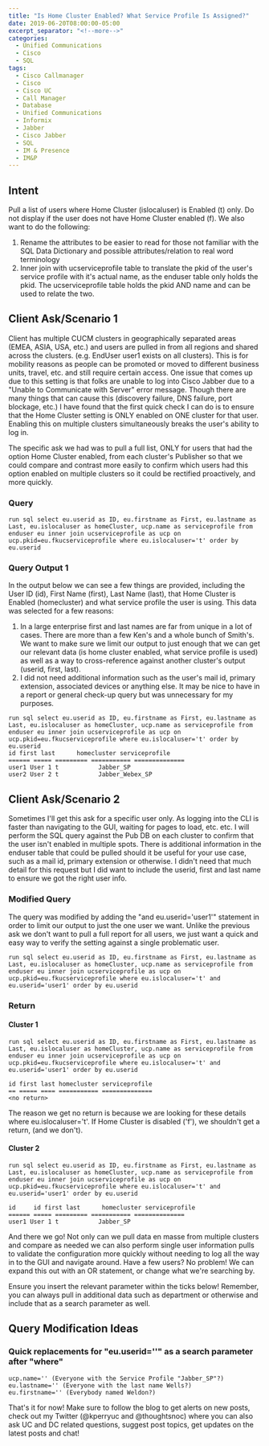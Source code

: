 ```yaml
---
title: "Is Home Cluster Enabled? What Service Profile Is Assigned?"
date: 2019-06-20T08:00:00-05:00
excerpt_separator: "<!--more-->"
categories:
  - Unified Communications
  - Cisco
  - SQL
tags:
  - Cisco Callmanager
  - Cisco
  - Cisco UC
  - Call Manager
  - Database
  - Unified Communications
  - Informix
  - Jabber
  - Cisco Jabber
  - SQL
  - IM & Presence
  - IM&P
---
```


<head>
    <script async src="https://pagead2.googlesyndication.com/pagead/js/adsbygoogle.js?client=ca-pub-7351461893377144"
     crossorigin="anonymous">
     </script>
</head>

## Intent

Pull a list of users where Home Cluster (islocaluser) is Enabled (t) only. Do not display if the user does not have Home Cluster enabled (f). We also want to do the following:

<!--more-->

1. Rename the attributes to be easier to read for those not familiar with the SQL Data Dictionary and possible attributes/relation to real word terminology
2. Inner join with ucserviceprofile table to translate the pkid of the user's service profile with it's actual name, as the enduser table only holds the pkid. The ucserviceprofile table holds the pkid AND name and can be used to relate the two.

## Client Ask/Scenario 1

Client has multiple CUCM clusters in geographically separated areas (EMEA, ASIA, USA, etc.) and users are pulled in from all regions and shared across the clusters. (e.g. EndUser user1 exists on all clusters). This is for mobility reasons as people can be promoted or moved to different business units, travel, etc. and still require certain access. 
One issue that comes up due to this setting is that folks are unable to log into Cisco Jabber due to a "Unable to Communicate with Server" error message. Though there are many things that can cause this (discovery failure, DNS failure, port blockage, etc.) I have found that the first quick check I can do is to ensure that the Home Cluster setting is ONLY enabled on ONE cluster for that user. Enabling this on multiple clusters simultaneously breaks the user's ability to log in.

The specific ask we had was to pull a full list, ONLY for users that had the option Home Cluster enabled, from each cluster's Publisher so that we could compare and contrast more easily to confirm which users had this option enabled on multiple clusters so it could be rectified proactively, and more quickly.

### Query

```text
run sql select eu.userid as ID, eu.firstname as First, eu.lastname as Last, eu.islocaluser as homeCluster, ucp.name as serviceprofile from enduser eu inner join ucserviceprofile as ucp on ucp.pkid=eu.fkucserviceprofile where eu.islocaluser='t' order by eu.userid
```

### Query Output 1

In the output below we can see a few things are provided, including the User ID (id), First Name (first), Last Name (last), that Home Cluster is Enabled (homecluster) and what service profile the user is using. This data was selected for a few reasons:

1. In a large enterprise first and last names are far from unique in a lot of cases. There are more than a few Ken's and a whole bunch of Smith's. We want to make sure we limit our output to just enough that we can get our relevant data (is home cluster enabled, what service profile is used) as well as a way to cross-reference against another cluster's output (userid, first, last).
2. I did not need additional information such as the user's mail id, primary extension, associated devices or anything else. It may be nice to have in a report or general check-up query but was unnecessary for my purposes.

```text
run sql select eu.userid as ID, eu.firstname as First, eu.lastname as Last, eu.islocaluser as homeCluster, ucp.name as serviceprofile from enduser eu inner join ucserviceprofile as ucp on ucp.pkid=eu.fkucserviceprofile where eu.islocaluser='t' order by eu.userid
id first last      homecluster serviceprofile
====== ===== ========= =========== ==============
user1 User 1 t           Jabber_SP
user2 User 2 t           Jabber_Webex_SP
```

## Client Ask/Scenario 2

Sometimes I'll get this ask for a specific user only. As logging into the CLI is faster than navigating to the GUI, waiting for pages to load, etc. etc. I will perform the SQL query against the Pub DB on each cluster to confirm that the user isn't enabled in multiple spots. There is additional information in the enduser table that could be pulled should it be useful for your use case, such as a mail id, primary extension or otherwise. I didn't need that much detail for this request but I did want to include the userid, first and last name to ensure we got the right user info.

### Modified Query

The query was modified by adding the "and eu.userid='user1'" statement in order to limit our output to just the one user we want. Unlike the previous ask we don't want to pull a full report for all users, we just want a quick and easy way to verify the setting against a single problematic user.

```text
run sql select eu.userid as ID, eu.firstname as First, eu.lastname as Last, eu.islocaluser as homeCluster, ucp.name as serviceprofile from enduser eu inner join ucserviceprofile as ucp on ucp.pkid=eu.fkucserviceprofile where eu.islocaluser='t' and eu.userid='user1' order by eu.userid
```

### Return

#### Cluster 1

```text
run sql select eu.userid as ID, eu.firstname as First, eu.lastname as Last, eu.islocaluser as homeCluster, ucp.name as serviceprofile from enduser eu inner join ucserviceprofile as ucp on ucp.pkid=eu.fkucserviceprofile where eu.islocaluser='t' and eu.userid='user1' order by eu.userid

id first last homecluster serviceprofile
== ===== ==== =========== ==============
<no return>
```

The reason we get no return is because we are looking for these details where eu.islocaluser='t'. If Home Cluster is disabled ('f'), we shouldn't get a return, (and we don't).

#### Cluster 2

```text
run sql select eu.userid as ID, eu.firstname as First, eu.lastname as Last, eu.islocaluser as homeCluster, ucp.name as serviceprofile from enduser eu inner join ucserviceprofile as ucp on ucp.pkid=eu.fkucserviceprofile where eu.islocaluser='t' and eu.userid='user1' order by eu.userid

id     id first last      homecluster serviceprofile
====== ===== ========= =========== ==============
user1 User 1 t           Jabber_SP
```

And there we go! Not only can we pull data en masse from multiple clusters and compare as needed we can also perform single user information pulls to validate the configuration more quickly without needing to log all the way in to the GUI and navigate around. Have a few users? No problem! We can expand this out with an OR statement, or change what we're searching by.

Ensure you insert the relevant parameter within the ticks below! Remember, you can always pull in additional data such as department or otherwise and include that as a search parameter as well.

## Query Modification Ideas

### Quick replacements for "eu.userid=''" as a search parameter after "where"

```text
ucp.name='' (Everyone with the Service Profile "Jabber_SP"?) 
eu.lastname='' (Everyone with the last name Wells?)
eu.firstname='' (Everybody named Weldon?)
```

That's it for now! Make sure to follow the blog to get alerts on new posts, check out my Twitter (@kperryuc and @thoughtsnoc) where you can also ask UC and DC related questions, suggest post topics, get updates on the latest posts and chat!
